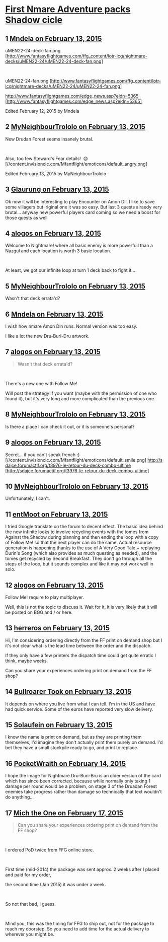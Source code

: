 # [First Nmare Adventure packs Shadow cicle](https://community.fantasyflightgames.com/topic/134798-first-nmare-adventure-packs-shadow-cicle/)

## 1 [Mndela on February 13, 2015](https://community.fantasyflightgames.com/topic/134798-first-nmare-adventure-packs-shadow-cicle/?do=findComment&comment=1446950)

uMEN22-24-deck-fan.png [http://www.fantasyflightgames.com/ffg_content/lotr-lcg/nightmare-decks/uMEN22-24/uMEN22-24-deck-fan.png]

 

uMEN22-24-fan.png [http://www.fantasyflightgames.com/ffg_content/lotr-lcg/nightmare-decks/uMEN22-24/uMEN22-24-fan.png]

http://www.fantasyflightgames.com/edge_news.asp?eidn=5365 [http://www.fantasyflightgames.com/edge_news.asp?eidn=5365]

Edited February 12, 2015 by Mndela

## 2 [MyNeighbourTrololo on February 13, 2015](https://community.fantasyflightgames.com/topic/134798-first-nmare-adventure-packs-shadow-cicle/?do=findComment&comment=1447005)

New Drudan Forest seems insanely brutal.

 

Also, too few Steward's Fear details!  :angry: [//content.invisioncic.com/Mfantflight/emoticons/default_angry.png]

Edited February 13, 2015 by MyNeighbourTrololo

## 3 [Glaurung on February 13, 2015](https://community.fantasyflightgames.com/topic/134798-first-nmare-adventure-packs-shadow-cicle/?do=findComment&comment=1447125)

Ok now it will be interesting to play Encounter on Amon Dil. I like to save some villagers but iriginal one it was so easy. But last 3 quests alraedy very brutal… anyway new powerful players card coming so we need a boost for those quests as well

## 4 [alogos on February 13, 2015](https://community.fantasyflightgames.com/topic/134798-first-nmare-adventure-packs-shadow-cicle/?do=findComment&comment=1447487)

Welcome to Nightmare! where all basic enemy is more powerfull than a Nazgul and each location is worth 3 basic location.

 

At least, we got our infinite loop at turn 1 deck back to fight it...

## 5 [MyNeighbourTrololo on February 13, 2015](https://community.fantasyflightgames.com/topic/134798-first-nmare-adventure-packs-shadow-cicle/?do=findComment&comment=1447499)

Wasn't that deck errata'd?

## 6 [Mndela on February 13, 2015](https://community.fantasyflightgames.com/topic/134798-first-nmare-adventure-packs-shadow-cicle/?do=findComment&comment=1447521)

I wish how nmare Amon Din runs. Normal version was too easy.

I like a lot the new Dru-Buri-Dru artwork.

## 7 [alogos on February 13, 2015](https://community.fantasyflightgames.com/topic/134798-first-nmare-adventure-packs-shadow-cicle/?do=findComment&comment=1447597)

> Wasn't that deck errata'd?

 

There's a new one with Follow Me!

Will post the strategy if you want (maybe with the permission of one who found it), but it's very long and more complicated than the previous one.

## 8 [MyNeighbourTrololo on February 13, 2015](https://community.fantasyflightgames.com/topic/134798-first-nmare-adventure-packs-shadow-cicle/?do=findComment&comment=1447611)

Is there a place I can check it out, or it is someone's personal?

## 9 [alogos on February 13, 2015](https://community.fantasyflightgames.com/topic/134798-first-nmare-adventure-packs-shadow-cicle/?do=findComment&comment=1447655)

Secret... if you can't speak french :) [//content.invisioncic.com/Mfantflight/emoticons/default_smile.png] http://sdajce.forumactif.org/t3976-le-retour-du-deck-combo-ultime [http://sdajce.forumactif.org/t3976-le-retour-du-deck-combo-ultime]

## 10 [MyNeighbourTrololo on February 13, 2015](https://community.fantasyflightgames.com/topic/134798-first-nmare-adventure-packs-shadow-cicle/?do=findComment&comment=1447706)

Unfortunately, I can't.

## 11 [entMoot on February 13, 2015](https://community.fantasyflightgames.com/topic/134798-first-nmare-adventure-packs-shadow-cicle/?do=findComment&comment=1447743)

I tried Google translate on the forum to decent effect. The basic idea behind the new infinite looks to involve recycling events with the tomes from Against the Shadow during planning and then ending the loop with a copy of Follow Me! so that the next player can do the same. Actual resource generation is happening thanks to the use of A Very Good Tale + replaying Durin's Song (which also provides as much questing as needed), and the tomes get recycled by Second Breakfast. They don't go through all the steps of the loop, but it sounds complex and like it may not work well in solo.

## 12 [alogos on February 13, 2015](https://community.fantasyflightgames.com/topic/134798-first-nmare-adventure-packs-shadow-cicle/?do=findComment&comment=1447849)

Follow Me! require to play multiplayer.

Well, this is not the topic to discuss it. Wait for it, it is very likely that it will be posted on BGG and / or here.

## 13 [herreros on February 13, 2015](https://community.fantasyflightgames.com/topic/134798-first-nmare-adventure-packs-shadow-cicle/?do=findComment&comment=1447867)

Hi, I'm considering ordering directly from the FF print on demand shop but I it's not clear what is the lead time between the order and the dispatch.

If they only have a few printers the dispatch time could get quite erratic I think, maybe weeks.

Can you share your experiences ordering print on demand from the FF shop?

## 14 [Bullroarer Took on February 13, 2015](https://community.fantasyflightgames.com/topic/134798-first-nmare-adventure-packs-shadow-cicle/?do=findComment&comment=1448271)

It depends on where you live from what I can tell. I'm in the US and have had quick service. Some of the euros have reported very slow delivery.

## 15 [Solaufein on February 13, 2015](https://community.fantasyflightgames.com/topic/134798-first-nmare-adventure-packs-shadow-cicle/?do=findComment&comment=1448414)

I know the name is print on demand, but as they are printing them themselves, I'd imagine they don't actually print them purely on demand. I'd bet they have a small stockpile ready to go, and print to replace.

## 16 [PocketWraith on February 14, 2015](https://community.fantasyflightgames.com/topic/134798-first-nmare-adventure-packs-shadow-cicle/?do=findComment&comment=1448730)

I hope the image for Nightmare Dru-Buri-Bru is an older version of the card which has since been corrected, because while normally only taking 1 damage per round would be a problem, on stage 3 of the Druadan Forest enemies take progress rather than damage so technically that text wouldn't do anything...

## 17 [Mich the One on February 17, 2015](https://community.fantasyflightgames.com/topic/134798-first-nmare-adventure-packs-shadow-cicle/?do=findComment&comment=1452319)

> Can you share your experiences ordering print on demand from the FF shop?

 

I ordered PoD twice from FFG online store. 

 

First time (mid-2014) the package was sent approx. 2 weeks after I placed and paid for my order,

the second time (Jan 2015) it was under a week.

 

So not that bad, I guess.

 

Mind you, this was the timing for FFG to ship out, not for the package to reach my doorstep. So you need to add time for the actual delivery to wherever you might be.


